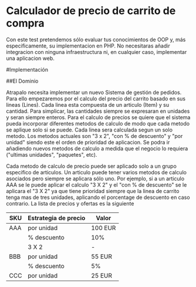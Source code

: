 Calculador de precio de carrito de compra
=========================================

Con este test pretendemos sólo evaluar tus conocimientos de OOP y, más especificamente, su implementacion en PHP. No necesitaras añadir integracion con ninguna infraestructura ni, en cualquier caso, implementar una aplicacion web.

#Implementación

##El Dominio

Atrapalo necesita implementar un nuevo Sistema de gestión de pedidos. Para ello empezaremos por el calculo del precio del carrito basado en sus lineas (Lines).
Cada linea esta compuesta de un articulo (Item) y su cantidad. Para simplicar, las cantidades siempre se expresaran en unidades y seran siempre enteros. 
Para el calculo de precios se quiere que el sistema pueda incorporar diferentes metodos de calculo de modo que cada metodo se aplique solo si se puede. 
Cada linea sera calculada segun un solo metodo. Los metodos actuales son "3 x 2", "con % de descuento" y "por unidad" siendo este el orden de prioridad de aplicacion. Se podra ir añadiendo nuevos metodos de calculo
 a medida que el negocio lo requiera ("ultimas unidades", "paquetes", etc). 
 
Cada metodo de calculo de precio puede ser aplicado solo a un grupo especifico de articulos. Un articulo puede tener varios metodos de calculo asociados pero siempre se aplicara sólo uno. 
Por ejemplo, si a un articulo AAA se le puede aplicar el calculo "3 X 2" y el "con % de descuento" se le aplicara el "3 X 2" ya que tiene prioridad siempre que la linea de carrito tenga mas de tres unidades, aplicando el porcentage de descuento en caso contrario.
La lista de precios y ofertas es la siguiente


|SKU|Estrategia de precio|Valor|
|---|---|---|
|AAA|por unidad|100 EUR|
||% descuento|10%|
||3 X 2| - |
|BBB|por unidad|55 EUR|
||% descuento|5%|
|CCC|por unidad|25 EUR|